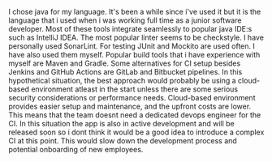 I chose java for my language. It's been a while since i've used it but it is the language that i used when i was working full time as a junior software developer.  Most of these tools integrate seamlessly to popular java IDE:s such as IntelliJ IDEA. 
 The most popular linter seems to be checkstyle. I have personally used SonarLint. For testing JUnit and Mockito are used often. I have also used them myself. Popular build tools that i have experience with myself are Maven and Gradle. Some alternatives for CI setup besides Jenkins and GitHub Actions are GitLab and Bitbucket pipelines. 
In this hypothetical situation, the best approach would probably be using a cloud-based environment atleast in the start unless there are some serious security considerations or performance needs. Cloud-based environment provides easier setup and maintenance, and the upfront costs are lower. This means that the team doesnt need a dedicated devops engineer for the CI. In this situation the app is also in active development and will be released soon so i dont think it would be a good idea to introduce a complex CI at this point. This would slow down the development process and potential onboarding of new employees.    
